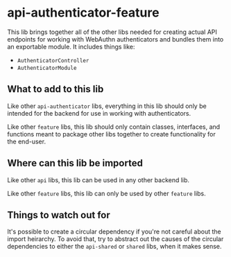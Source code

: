 # api-authenticator-feature

This lib brings together all of the other libs needed for creating actual API endpoints for working with WebAuthn authenticators and bundles them into an exportable module. It includes things like:

- `AuthenticatorController`
- `AuthenticatorModule`

## What to add to this lib

Like other `api-authenticator` libs, everything in this lib should only be intended for the backend for use in working with authenticators.

Like other `feature` libs, this lib should only contain classes, interfaces, and functions meant to package other libs together to create functionality for the end-user.

## Where can this lib be imported

Like other `api` libs, this lib can be used in any other backend lib.

Like other `feature` libs, this lib can only be used by other `feature` libs.

## Things to watch out for

It's possible to create a circular dependency if you're not careful about the import heirarchy. To avoid that, try to abstract out the causes of the circular dependencies to either the `api-shared` or `shared` libs, when it makes sense.
